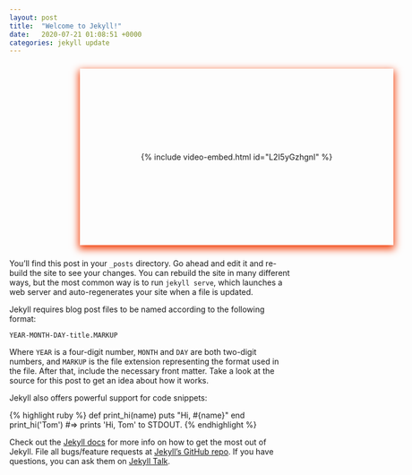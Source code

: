 ```yaml
---
layout: post
title:  "Welcome to Jekyll!"
date:   2020-07-21 01:08:51 +0000
categories: jekyll update
---
```

<style>


.container {
    width: 560px;
    height: 315px;
    box-shadow: 0px 5px 13px 2px #F3410B;
    display: flex;
    justify-content: center;
    align-items: center;
}
.center {
  margin: auto;
  width: 50%;
  border: 3px;
  padding: 10px;
}

  </style>

<div class="center">

<div class="container">
     {% include video-embed.html id="L2I5yGzhgnI" %} 

</div>
 </div>

You’ll find this post in your `_posts` directory. Go ahead and edit it and re-build the site to see your changes. You can rebuild the site in many different ways, but the most common way is to run `jekyll serve`, which launches a web server and auto-regenerates your site when a file is updated.

Jekyll requires blog post files to be named according to the following format:

`YEAR-MONTH-DAY-title.MARKUP`

Where `YEAR` is a four-digit number, `MONTH` and `DAY` are both two-digit numbers, and `MARKUP` is the file extension representing the format used in the file. After that, include the necessary front matter. Take a look at the source for this post to get an idea about how it works.

Jekyll also offers powerful support for code snippets:

{% highlight ruby %}
def print_hi(name)
  puts "Hi, #{name}"
end
print_hi('Tom')
#=> prints 'Hi, Tom' to STDOUT.
{% endhighlight %}

Check out the [Jekyll docs][jekyll-docs] for more info on how to get the most out of Jekyll. File all bugs/feature requests at [Jekyll’s GitHub repo][jekyll-gh]. If you have questions, you can ask them on [Jekyll Talk][jekyll-talk].

[jekyll-docs]: https://jekyllrb.com/docs/home
[jekyll-gh]:   https://github.com/jekyll/jekyll
[jekyll-talk]: https://talk.jekyllrb.com/
